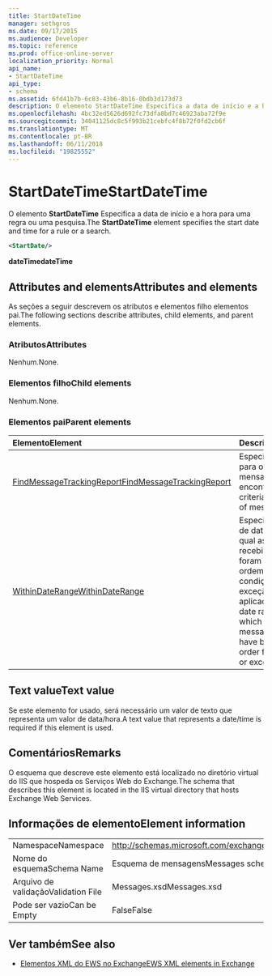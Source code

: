 ```yaml
---
title: StartDateTime
manager: sethgros
ms.date: 09/17/2015
ms.audience: Developer
ms.topic: reference
ms.prod: office-online-server
localization_priority: Normal
api_name:
- StartDateTime
api_type:
- schema
ms.assetid: 6fd41b7b-6c83-43b6-8b16-0bdb3d173d73
description: O elemento StartDateTime Especifica a data de início e a hora para uma regra ou uma pesquisa.
ms.openlocfilehash: 4bc32ed5626d692fc73dfa8bd7c46923aba72f9e
ms.sourcegitcommit: 34041125dc8c5f993b21cebfc4f8b72f0fd2cb6f
ms.translationtype: MT
ms.contentlocale: pt-BR
ms.lasthandoff: 06/11/2018
ms.locfileid: "19825552"
---
```

# <a name="startdatetime"></a><span data-ttu-id="b7394-103">StartDateTime</span><span class="sxs-lookup"><span data-stu-id="b7394-103">StartDateTime</span></span>

<span data-ttu-id="b7394-104">O elemento **StartDateTime** Especifica a data de início e a hora para uma regra ou uma pesquisa.</span><span class="sxs-lookup"><span data-stu-id="b7394-104">The **StartDateTime** element specifies the start date and time for a rule or a search.</span></span> 
  
```XML
<StartDate/>
```

<span data-ttu-id="b7394-105">**dateTime**</span><span class="sxs-lookup"><span data-stu-id="b7394-105">**dateTime**</span></span>

## <a name="attributes-and-elements"></a><span data-ttu-id="b7394-106">Attributes and elements</span><span class="sxs-lookup"><span data-stu-id="b7394-106">Attributes and elements</span></span>

<span data-ttu-id="b7394-107">As seções a seguir descrevem os atributos e elementos filho elementos pai.</span><span class="sxs-lookup"><span data-stu-id="b7394-107">The following sections describe attributes, child elements, and parent elements.</span></span>
  
### <a name="attributes"></a><span data-ttu-id="b7394-108">Atributos</span><span class="sxs-lookup"><span data-stu-id="b7394-108">Attributes</span></span>

<span data-ttu-id="b7394-109">Nenhum.</span><span class="sxs-lookup"><span data-stu-id="b7394-109">None.</span></span>
  
### <a name="child-elements"></a><span data-ttu-id="b7394-110">Elementos filho</span><span class="sxs-lookup"><span data-stu-id="b7394-110">Child elements</span></span>

<span data-ttu-id="b7394-111">Nenhum.</span><span class="sxs-lookup"><span data-stu-id="b7394-111">None.</span></span>
  
### <a name="parent-elements"></a><span data-ttu-id="b7394-112">Elementos pai</span><span class="sxs-lookup"><span data-stu-id="b7394-112">Parent elements</span></span>

|<span data-ttu-id="b7394-113">**Elemento**</span><span class="sxs-lookup"><span data-stu-id="b7394-113">**Element**</span></span>|<span data-ttu-id="b7394-114">**Descrição**</span><span class="sxs-lookup"><span data-stu-id="b7394-114">**Description**</span></span>|
|:-----|:-----|
|[<span data-ttu-id="b7394-115">FindMessageTrackingReport</span><span class="sxs-lookup"><span data-stu-id="b7394-115">FindMessageTrackingReport</span></span>](findmessagetrackingreport.md) <br/> |<span data-ttu-id="b7394-116">Especifica os critérios para os tipos de mensagens para encontrar.</span><span class="sxs-lookup"><span data-stu-id="b7394-116">Specifies criteria for the types of messages to find.</span></span>  <br/> |
|[<span data-ttu-id="b7394-117">WithinDateRange</span><span class="sxs-lookup"><span data-stu-id="b7394-117">WithinDateRange</span></span>](withindaterange.md) <br/> |<span data-ttu-id="b7394-118">Especifica o intervalo de datas dentro do qual as mensagens recebidas precisará foram recebidos em ordem para a condição ou uma exceção a ser aplicado.</span><span class="sxs-lookup"><span data-stu-id="b7394-118">Specifies the date range within which incoming messages have to have been received in order for the condition or exception to apply.</span></span>  <br/> |
   
## <a name="text-value"></a><span data-ttu-id="b7394-119">Text value</span><span class="sxs-lookup"><span data-stu-id="b7394-119">Text value</span></span>

 <span data-ttu-id="b7394-120">Se este elemento for usado, será necessário um valor de texto que representa um valor de data/hora.</span><span class="sxs-lookup"><span data-stu-id="b7394-120">A text value that represents a date/time is required if this element is used.</span></span> 
  
## <a name="remarks"></a><span data-ttu-id="b7394-121">Comentários</span><span class="sxs-lookup"><span data-stu-id="b7394-121">Remarks</span></span>

<span data-ttu-id="b7394-122">O esquema que descreve este elemento está localizado no diretório virtual do IIS que hospeda os Serviços Web do Exchange.</span><span class="sxs-lookup"><span data-stu-id="b7394-122">The schema that describes this element is located in the IIS virtual directory that hosts Exchange Web Services.</span></span>
  
## <a name="element-information"></a><span data-ttu-id="b7394-123">Informações de elemento</span><span class="sxs-lookup"><span data-stu-id="b7394-123">Element information</span></span>

|||
|:-----|:-----|
|<span data-ttu-id="b7394-124">Namespace</span><span class="sxs-lookup"><span data-stu-id="b7394-124">Namespace</span></span>  <br/> |http://schemas.microsoft.com/exchange/services/2006/messages  <br/> |
|<span data-ttu-id="b7394-125">Nome do esquema</span><span class="sxs-lookup"><span data-stu-id="b7394-125">Schema Name</span></span>  <br/> |<span data-ttu-id="b7394-126">Esquema de mensagens</span><span class="sxs-lookup"><span data-stu-id="b7394-126">Messages schema</span></span>  <br/> |
|<span data-ttu-id="b7394-127">Arquivo de validação</span><span class="sxs-lookup"><span data-stu-id="b7394-127">Validation File</span></span>  <br/> |<span data-ttu-id="b7394-128">Messages.xsd</span><span class="sxs-lookup"><span data-stu-id="b7394-128">Messages.xsd</span></span>  <br/> |
|<span data-ttu-id="b7394-129">Pode ser vazio</span><span class="sxs-lookup"><span data-stu-id="b7394-129">Can be Empty</span></span>  <br/> |<span data-ttu-id="b7394-130">False</span><span class="sxs-lookup"><span data-stu-id="b7394-130">False</span></span>  <br/> |
   
## <a name="see-also"></a><span data-ttu-id="b7394-131">Ver também</span><span class="sxs-lookup"><span data-stu-id="b7394-131">See also</span></span>

- [<span data-ttu-id="b7394-132">Elementos XML do EWS no Exchange</span><span class="sxs-lookup"><span data-stu-id="b7394-132">EWS XML elements in Exchange</span></span>](ews-xml-elements-in-exchange.md)

